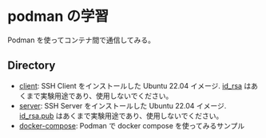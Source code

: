 # podman の学習

Podman を使ってコンテナ間で通信してみる。

## Directory

- [client](./client): SSH Client をインストールした Ubuntu 22.04 イメージ. [id_rsa](./client/id_rsa) はあくまで実験用途であり、使用しないでください。
- [server](./server): SSH Server をインストールした Ubuntu 22.04 イメージ. [id_rsa.pub](./server/id_rsa.pub) はあくまで実験用途であり、使用しないでください。
- [docker-compose](./docker-compose/): Podman で docker compose を使ってみるサンプル

